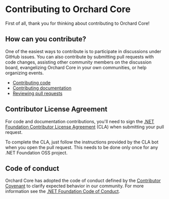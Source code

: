 # Contributing to Orchard Core

First of all, thank you for thinking about contributing to Orchard Core!

## How can you contribute?

One of the easiest ways to contribute is to participate in discussions under GitHub issues. You can also contribute by submitting pull requests with code changes, assisting other community members on the discussion board, evangelizing Orchard Core in your own communities, or help organizing events.

- [Contributing code](contributing-code.md)
- [Contributing documentation](contributing-documentation.md)
- [Reviewing pull requests](reviewing-pull-requests.md)

## Contributor License Agreement

For code and documentation contributions, you'll need to sign the [.NET Foundation Contributor License Agreement](https://cla.dotnetfoundation.org/) (CLA) when submitting your pull request.

To complete the CLA, just follow the instructions provided by the CLA bot when you open the pull request. This needs to be done only once for any .NET Foundation OSS project.

## Code of conduct

Orchard Core has adopted the code of conduct defined by the [Contributor Covenant](http://contributor-covenant.org/) to clarify expected behavior in our community. For more information see the [.NET Foundation Code of Conduct](http://www.dotnetfoundation.org/code-of-conduct).
